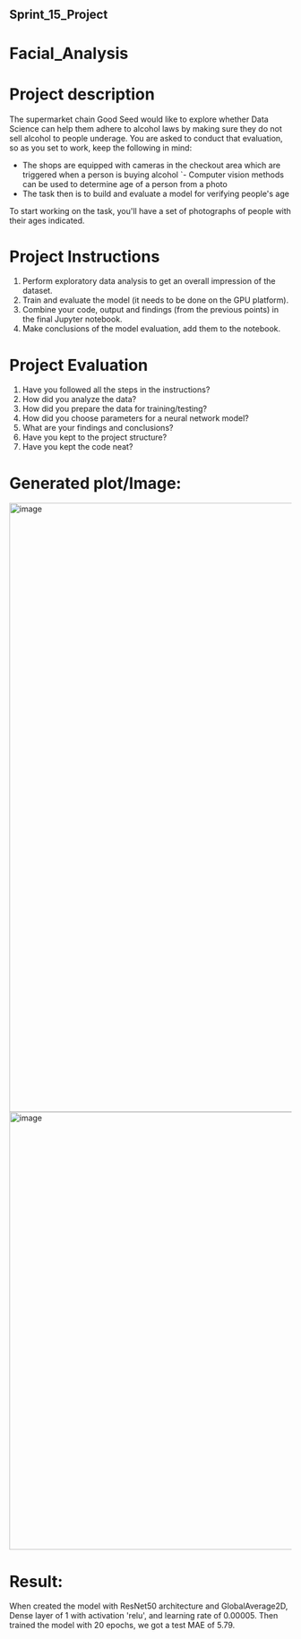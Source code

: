 ## Sprint_15_Project 

# Facial_Analysis

# Project description
The supermarket chain Good Seed would like to explore whether Data Science can help them adhere to alcohol laws by making sure they do not sell alcohol to people underage. You are asked to conduct that evaluation, so as you set to work, keep the following in mind:

 - The shops are equipped with cameras in the checkout area which are triggered when a person is buying alcohol
`- Computer vision methods can be used to determine age of a person from a photo
 - The task then is to build and evaluate a model for verifying people's age
   
To start working on the task, you'll have a set of photographs of people with their ages indicated.

# Project Instructions
1. Perform exploratory data analysis to get an overall impression of the dataset.
2. Train and evaluate the model (it needs to be done on the GPU platform).
3. Combine your code, output and findings (from the previous points) in the final Jupyter notebook.
4. Make conclusions of the model evaluation, add them to the notebook.

# Project Evaluation
1. Have you followed all the steps in the instructions?
2. How did you analyze the data?
3. How did you prepare the data for training/testing?
4. How did you choose parameters for a neural network model?
5. What are your findings and conclusions?
6. Have you kept to the project structure?
7. Have you kept the code neat?

# Generated plot/Image:
<img width="1088" alt="image" src="https://github.com/nhayenquynh/Facial_Analysis/assets/125513684/a4ae3ad4-1f28-4729-ae03-42469ef5a7ab">
<img width="782" alt="image" src="https://github.com/nhayenquynh/Facial_Analysis/assets/125513684/9ebc9271-5729-4809-8daa-8e588a1c9fde">

# Result: 

When created the model with ResNet50 architecture and GlobalAverage2D, Dense layer of 1 with activation 'relu', and learning rate of 0.00005. Then trained the model with 20 epochs, we got a test MAE of 5.79.



